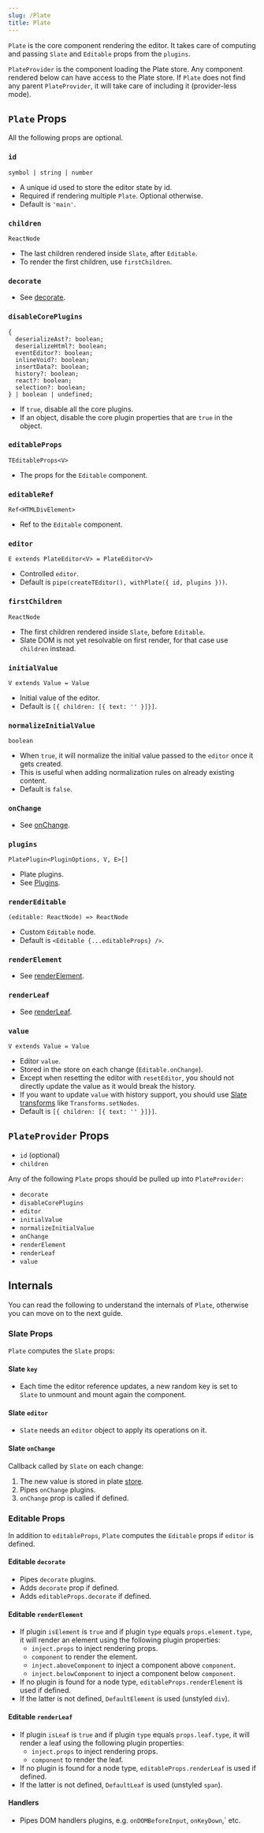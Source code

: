 ```yaml
---
slug: /Plate
title: Plate
---
```


`Plate` is the core component rendering the editor. It takes care of computing and passing `Slate` and `Editable` props from the `plugins`.

`PlateProvider` is the component loading the Plate store. Any component rendered below can have access to the Plate store. If `Plate` does not find any parent `PlateProvider`, it will take care of including it (provider-less mode). 

## `Plate` Props

All the following props are optional.

### `id`

`symbol | string | number`

- A unique id used to store the editor state by id.
- Required if rendering multiple `Plate`. Optional otherwise.
- Default is `'main'`.

### `children`

`ReactNode`

- The last children rendered inside `Slate`, after `Editable`.
- To render the first children, use `firstChildren`.

### `decorate`

- See [decorate](#editable-decorate).

### `disableCorePlugins`

```tsx
{
  deserializeAst?: boolean;
  deserializeHtml?: boolean;
  eventEditor?: boolean;
  inlineVoid?: boolean;
  insertData?: boolean;
  history?: boolean;
  react?: boolean;
  selection?: boolean;
} | boolean | undefined;
```

- If `true`, disable all the core plugins.
- If an object, disable the core plugin properties that are `true` in the object.

### `editableProps`

`TEditableProps<V>`

- The props for the `Editable` component.

### `editableRef`

`Ref<HTMLDivElement>`

- Ref to the `Editable` component.

### `editor`

`E extends PlateEditor<V> = PlateEditor<V>`

- Controlled `editor`.
- Default is `pipe(createTEditor(), withPlate({ id, plugins }))`.

### `firstChildren`

`ReactNode`

- The first children rendered inside `Slate`, before `Editable`.
- Slate DOM is not yet resolvable on first render, for that case use `children` instead.

### `initialValue`

``V extends Value = Value``

- Initial value of the editor.
- Default is `[{ children: [{ text: '' }]}]`.

### `normalizeInitialValue`
 
`boolean`

- When `true`, it will normalize the initial value passed to the `editor` once it gets created.
- This is useful when adding normalization rules on already existing content.
- Default is `false`.

### `onChange`

- See [onChange](#slate-onchange).

### `plugins`

`PlatePlugin<PluginOptions, V, E>[]`

- Plate plugins.
- See [Plugins](/docs/plugins).

### `renderEditable`

`(editable: ReactNode) => ReactNode`

- Custom `Editable` node.
- Default is `<Editable {...editableProps} />`.

### `renderElement`

- See [renderElement](#editable-renderelement).

### `renderLeaf`

- See [renderLeaf](#editable-renderleaf).

### `value`

`V extends Value = Value`

- Editor `value`.
- Stored in the store on each change (`Editable.onChange`).
- Except when resetting the editor with `resetEditor`, you should not directly update the value as it would break the history.
- If you want to update `value` with history support, you should use [Slate transforms](https://docs.slatejs.org/concepts/04-transforms) like `Transforms.setNodes`.
- Default is `[{ children: [{ text: '' }]}]`.

## `PlateProvider` Props

- `id` (optional)
- `children`

Any of the following `Plate` props should be pulled up into `PlateProvider`:

- `decorate`
- `disableCorePlugins`
- `editor`
- `initialValue`
- `normalizeInitialValue`
- `onChange`
- `renderElement`
- `renderLeaf`
- `value`

## Internals

You can read the following to understand the internals of `Plate`, otherwise you can move on to the next guide.

### Slate Props

`Plate` computes the `Slate` props:

#### Slate `key`

- Each time the editor reference updates, a new random key is set
to `Slate` to unmount and mount again the component.

#### Slate `editor`

- `Slate` needs an `editor` object to apply its operations on it.

#### Slate `onChange`

Callback called by `Slate` on each change:
1. The new value is stored in plate [store](/docs/store#value).
2. Pipes `onChange` plugins.
3. `onChange` prop is called if defined.

### Editable Props

In addition to `editableProps`, `Plate` computes the `Editable`
props if `editor` is defined.

#### Editable `decorate`

- Pipes `decorate` plugins.
- Adds `decorate` prop if defined.
- Adds `editableProps.decorate` if defined.

#### Editable `renderElement`

- If plugin `isElement` is `true` and if plugin `type` equals `props.element.type`,  it will render an element using the following plugin properties:
  - `inject.props` to inject rendering props.
  - `component` to render the element.
  - `inject.aboveComponent` to inject a component above `component`.
  - `inject.belowComponent` to inject a component below `component`.
- If no plugin is found for a node type, `editableProps.renderElement` is used if defined.
- If the latter is not defined, `DefaultElement` is used (unstyled `div`).

#### Editable `renderLeaf`

- If plugin `isLeaf` is `true` and if plugin `type` equals `props.leaf.type`,  it will render a leaf using the following plugin properties:
  - `inject.props` to inject rendering props.
  - `component` to render the leaf.
- If no plugin is found for a node type, `editableProps.renderLeaf` is used if defined.
- If the latter is not defined, `DefaultLeaf` is used (unstyled `span`).

#### Handlers

- Pipes DOM handlers plugins, e.g. `onDOMBeforeInput`, `onKeyDown`,` etc.
